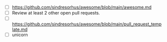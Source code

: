 - [ ] <https://github.com/sindresorhus/awesome/blob/main/awesome.md>
- [ ] Review at least 2 other open pull requests.
- [ ] <https://github.com/sindresorhus/awesome/blob/main/pull_request_template.md>
- [ ] unicorn
